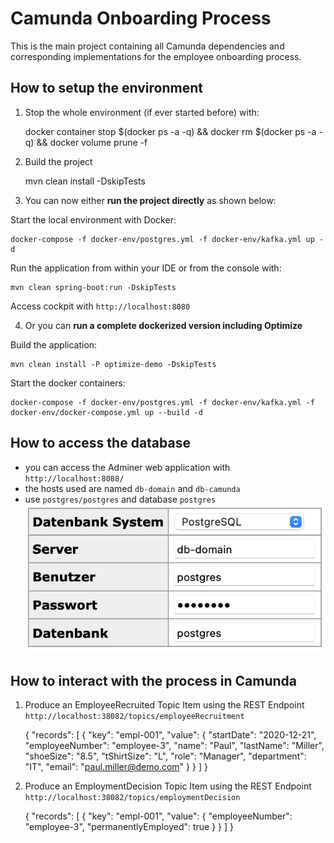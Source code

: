 # Camunda Onboarding Process
This is the main project containing all Camunda dependencies and corresponding implementations for the employee onboarding process. 


## How to setup the environment
1. Stop the whole environment (if ever started before) with:
  

    docker container stop $(docker ps -a -q) && docker rm $(docker ps -a -q) && docker volume prune -f
    

2. Build the project

    
    mvn clean install -DskipTests

3. You can now either **run the project directly** as shown below:

Start the local environment with Docker:
    
    
    docker-compose -f docker-env/postgres.yml -f docker-env/kafka.yml up -d

    
Run the application from within your IDE or from the console with:

    mvn clean spring-boot:run -DskipTests

Access cockpit with `http://localhost:8080`

4. Or you can **run a complete dockerized version including Optimize**

Build the application:

    mvn clean install -P optimize-demo -DskipTests

Start the docker containers:

    docker-compose -f docker-env/postgres.yml -f docker-env/kafka.yml -f docker-env/docker-compose.yml up --build -d



## How to access the database

* you can access the Adminer web application with `http://localhost:8088/`
* the hosts used are named `db-domain` and `db-camunda`
* use `postgres/postgres` and database `postgres`
![siehe hier:](./adminerLogin.png)
  


## How to interact with the process in Camunda

1. Produce an EmployeeRecruited Topic Item using the REST Endpoint `http://localhost:38082/topics/employeeRecruitment`
 

     {
    "records": [
        {
            "key": "empl-001",
            "value": {
                "startDate": "2020-12-21",
                "employeeNumber": "employee-3",
                "name": "Paul",
                "lastName": "Miller",
                "shoeSize": "8.5",
                "tShirtSize": "L",
                "role": "Manager",
                "department": "IT",
                "email": "paul.miller@demo.com"
                }
            }
        ]
    }


2. Produce an EmploymentDecision Topic Item using the REST Endpoint `http://localhost:38082/topics/employmentDecision`
   

     {
    "records": [
        {
            "key": "empl-001",
            "value": {
                "employeeNumber": "employee-3",
                "permanentlyEmployed": true
                }
            }
        ]
    }
 